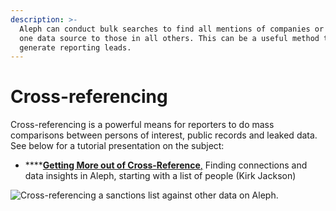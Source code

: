 ```yaml
---
description: >-
  Aleph can conduct bulk searches to find all mentions of companies or people in
  one data source to those in all others. This can be a useful method to
  generate reporting leads.
---
```


# Cross-referencing

Cross-referencing is a powerful means for reporters to do mass comparisons between persons of interest, public records and leaked data. See below for a tutorial presentation on the subject:

* \*\*\*\*[**Getting More out of Cross-Reference**,](https://docs.google.com/presentation/d/1HmT6PPq\_IseEUrzAFYf8Ug0vsE830zti1Az8IVaGHrE/edit) Finding connections and data insights in Aleph, starting with a list of people (Kirk Jackson)

![Cross-referencing a sanctions list against other data on Aleph.](../../.gitbook/assets/screenshot-2020-04-08-at-10.00.25.png)
